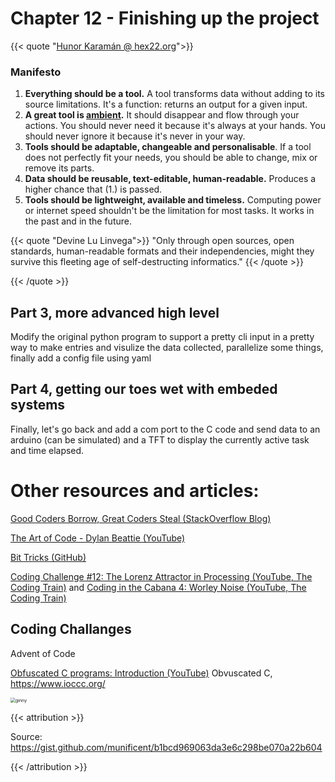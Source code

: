 # Chapter 12 - Finishing up the project

{{< quote "[Hunor Karamán @ hex22.org](https://hex22.org/)">}}

### Manifesto

1. **Everything should be a tool.** A tool transforms data without adding to its source limitations. It's a function: returns an output for a given input.
2. **A great tool is [ambient](https://are.na/alex-singh/ambient-product-design).** It should disappear and flow through your actions. You should never need it because it's always at your hands. You should never ignore it because it's never in your way.
3. **Tools should be adaptable, changeable and personalisable**. If a tool does not perfectly fit your needs, you should be able to change, mix or remove its parts.
4. **Data should be reusable, text-editable, human-readable.** Produces a higher chance that (1.) is passed.
5. **Tools should be lightweight, available and timeless.** Computing power or internet speed shouldn't be the limitation for most tasks. It works in the past and in the future.

{{< quote "Devine Lu Linvega">}}
"Only through open sources, open standards, human-readable formats and their independencies, might they survive this fleeting age of self-destructing informatics."
{{< /quote >}}

{{< /quote >}}

## Part 3, more advanced high level

Modify the original python program to support a pretty cli input in a pretty way to make entries and visulize the data collected, parallelize some things, finally add a config file using yaml

## Part 4, getting our toes wet with embeded systems

Finally, let's go back and add a com port to the C code and send data to an arduino (can be simulated) and a TFT to display the currently active task and time elapsed.

# Other resources and articles:

[Good Coders Borrow, Great Coders Steal (StackOverflow Blog)](https://stackoverflow.blog/2020/05/20/good-coders-borrow-great-coders-steal/?cb=1)

[The Art of Code - Dylan Beattie (YouTube)](https://www.youtube.com/watch?v=6avJHaC3C2U&list=FLFMnqfaTa1se1LfbCB3peJQ)

[Bit Tricks (GitHub)](https://github.com/kstenerud/bit-tricks)

[Coding Challenge #12: The Lorenz Attractor in Processing (YouTube, The Coding Train)](https://www.youtube.com/watch?v=f0lkz2gSsIk) and [Coding in the Cabana 4: Worley Noise (YouTube, The Coding Train)](https://www.youtube.com/watch?v=4066MndcyCk)

## Coding Challanges

Advent of Code

[Obfuscated C programs: Introduction (YouTube)](https://www.youtube.com/watch?v=rwOI1biZeD8) Obvuscated C, https://www.ioccc.org/ 

<img src="/ginny.png" alt="ginny" style="zoom:50%;" />

{{< attribution >}}

Source: https://gist.github.com/munificent/b1bcd969063da3e6c298be070a22b604

{{< /attribution >}}

